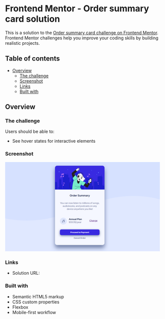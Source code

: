# Frontend Mentor - Order summary card solution

This is a solution to the [Order summary card challenge on Frontend Mentor](https://www.frontendmentor.io/challenges/order-summary-component-QlPmajDUj). Frontend Mentor challenges help you improve your coding skills by building realistic projects. 

## Table of contents

- [Overview](#overview)
  - [The challenge](#the-challenge)
  - [Screenshot](#screenshot)
  - [Links](#links)
  - [Built with](#built-with)


## Overview

### The challenge

Users should be able to:

- See hover states for interactive elements

### Screenshot

![](./images/finished.png)

### Links

- Solution URL: [](https://echucode.github.io/orderCard)

### Built with

- Semantic HTML5 markup
- CSS custom properties
- Flexbox
- Mobile-first workflow
